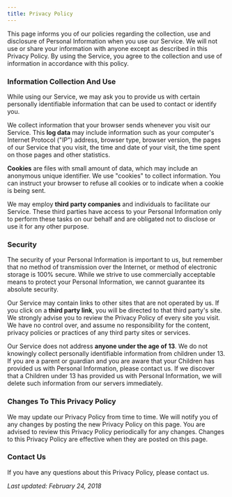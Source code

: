 ```yaml
---
title: Privacy Policy
---
```


This page informs you of our policies regarding the collection, use and
disclosure of Personal Information when you use our Service. We will not use or
share your information with anyone except as described in this Privacy Policy.
By using the Service, you agree to the collection and use of information in
accordance with this policy.

### Information Collection And Use

While using our Service, we may ask you to provide us with certain personally
identifiable information that can be used to contact or identify you.

We collect information that your browser sends whenever you visit our Service.
This **log data** may include information such as your computer's
Internet Protocol ("IP") address, browser type, browser version, the pages of
our Service that you visit, the time and date of your visit, the time spent on
those pages and other statistics.

**Cookies** are files with small amount of data, which may include an anonymous
unique identifier. We use "cookies" to collect information. You can
instruct your browser to refuse all cookies or to indicate when a cookie is
being sent.

We may employ **third party companies** and individuals to facilitate our
Service. These third parties have access to your Personal Information only to perform these tasks on
our behalf and are obligated not to disclose or use it for any other purpose.

### Security

The security of your Personal Information is important to us, but remember that
no method of transmission over the Internet, or method of electronic storage is
100% secure. While we strive to use commercially acceptable means to protect
your Personal Information, we cannot guarantee its absolute security.

Our Service may contain links to other sites that are not operated by us. If you
click on a **third party link**, you will be directed to that third party's site. We
strongly advise you to review the Privacy Policy of every site you visit.
We have no control over, and assume no responsibility for the content, privacy
policies or practices of any third party sites or services.

Our Service does not address **anyone under the age of 13**.
We do not knowingly collect personally identifiable information from children
under 13. If you are a parent or guardian and you are aware that your Children
has provided us with Personal Information, please contact us. If we discover
that a Children under 13 has provided us with Personal Information, we will
delete such information from our servers immediately.

### Changes To This Privacy Policy

We may update our Privacy Policy from time to time. We will notify you of any
changes by posting the new Privacy Policy on this page.
You are advised to review this Privacy Policy periodically for any changes.
Changes to this Privacy Policy are effective when they are posted on this page.

### Contact Us

If you have any questions about this Privacy Policy, please contact us.

_Last updated: February 24, 2018_
